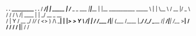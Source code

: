   _________.__                .___            _________ .__       .__
 /   _____/|  |__ _____     __| _/______  _  _\_   ___ \|__|_____ |  |__   ___________
 \_____  \ |  |  \\__  \   / __ |/  _ \ \/ \/ /    \  \/|  \____ \|  |  \_/ __ \_  __ \
 /        \|   Y  \/ __ \_/ /_/ (  <_> )     /\     \___|  |  |_> >   Y  \  ___/|  | \/
/_______  /|___|  (____  /\____ |\____/ \/\_/  \______  /__|   __/|___|  /\___  >__|
        \/      \/     \/      \/                     \/   |__|        \/     \/
